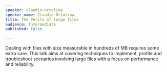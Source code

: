 ```yaml
---
speaker: claudio-ortolina
speaker_name: Claudio Ortolina
title: The Perils of large files
audience: Intermediate
published: false

---
```

<p>Dealing with files with size measurable in hundreds of MB requires some extra care. This talk aims at covering techniques to implement, profile and troubleshoot scenarios involving large files with a focus on performance and reliability.</p>
